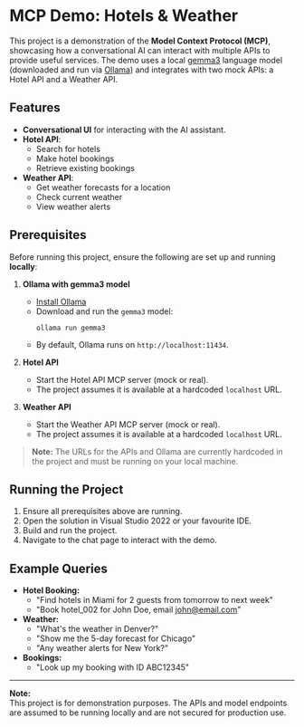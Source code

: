 # MCP Demo: Hotels & Weather

This project is a demonstration of the **Model Context Protocol (MCP)**, showcasing how a conversational AI can interact with multiple APIs to provide useful services. The demo uses a local [gemma3](https://ollama.com/library/gemma3) language model (downloaded and run via [Ollama](https://ollama.com/)) and integrates with two mock APIs: a Hotel API and a Weather API.

## Features

- **Conversational UI** for interacting with the AI assistant.
- **Hotel API**:  
  - Search for hotels  
  - Make hotel bookings  
  - Retrieve existing bookings
- **Weather API**:  
  - Get weather forecasts for a location  
  - Check current weather  
  - View weather alerts

## Prerequisites

Before running this project, ensure the following are set up and running **locally**:

1. **Ollama with gemma3 model**
   - [Install Ollama](https://ollama.com/download)
   - Download and run the `gemma3` model:
     ```
     ollama run gemma3
     ```
   - By default, Ollama runs on `http://localhost:11434`.

2. **Hotel API**
   - Start the Hotel API MCP server (mock or real).
   - The project assumes it is available at a hardcoded `localhost` URL.

3. **Weather API**
   - Start the Weather API MCP server (mock or real).
   - The project assumes it is available at a hardcoded `localhost` URL.

> **Note:** The URLs for the APIs and Ollama are currently hardcoded in the project and must be running on your local machine.

## Running the Project

1. Ensure all prerequisites above are running.
2. Open the solution in Visual Studio 2022 or your favourite IDE.
3. Build and run the project.
4. Navigate to the chat page to interact with the demo.

## Example Queries

- **Hotel Booking:**  
  - "Find hotels in Miami for 2 guests from tomorrow to next week"
  - "Book hotel_002 for John Doe, email john@email.com"
- **Weather:**  
  - "What's the weather in Denver?"
  - "Show me the 5-day forecast for Chicago"
  - "Any weather alerts for New York?"
- **Bookings:**  
  - "Look up my booking with ID ABC12345"

---

**Note:**  
This project is for demonstration purposes. The APIs and model endpoints are assumed to be running locally and are not secured for production use.